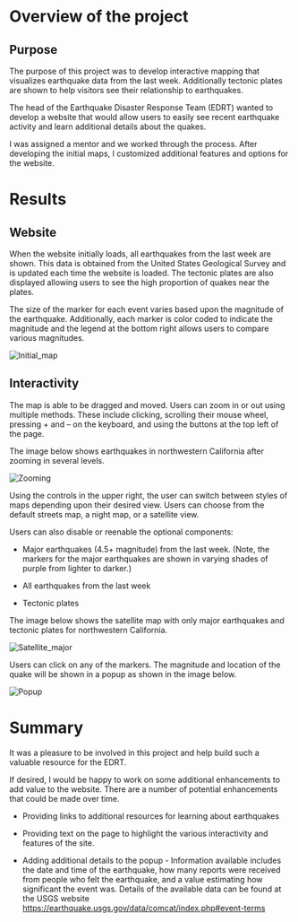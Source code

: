 # Overview of the project 

## Purpose

The purpose of this project was to develop interactive mapping that visualizes earthquake data from the last week.  Additionally tectonic plates are shown to help visitors see their relationship to earthquakes.

The head of the Earthquake Disaster Response Team (EDRT) wanted to develop a website that would allow users to easily see recent earthquake activity and learn additional details about the quakes.

I was assigned a mentor and we worked through the process.  After developing the initial maps, I customized additional features and options for the website.

# Results

## Website

When the website initially loads, all earthquakes from the last week are shown.  This data is obtained from the United States Geological Survey and is updated each time the website is loaded.  The tectonic plates are also displayed allowing users to see the high proportion of quakes near the plates.  

The size of the marker for each event varies based upon the magnitude of the earthquake.  Additionally, each marker is color coded to indicate the magnitude and the legend at the bottom right allows users to compare various magnitudes.  


![Initial_map](https://user-images.githubusercontent.com/82730954/126830080-a7a49760-3e81-48b4-851b-8fe43574570e.PNG)


## Interactivity

The map is able to be dragged and moved.  Users can zoom in or out using multiple methods.  These include clicking, scrolling their mouse wheel, pressing + and – on the keyboard, and using the buttons at the top left of the page.

The image below shows earthquakes in northwestern California after zooming in several levels.


![Zooming](https://user-images.githubusercontent.com/82730954/126830121-77dafc3e-a496-49c5-b76e-ce6b502f2c54.PNG)


Using the controls in the upper right, the user can switch between styles of maps depending upon their desired view. Users can choose from the default streets map, a night map, or a satellite view.

Users can also disable or reenable the optional components:

* Major earthquakes (4.5+ magnitude) from the last week.  (Note, the markers for the major earthquakes are shown in varying shades of purple from lighter to darker.)

* All earthquakes from the last week

* Tectonic plates

The image below shows the satellite map with only major earthquakes and tectonic plates for northwestern California.


![Satellite_major](https://user-images.githubusercontent.com/82730954/126830148-9025140b-7770-45eb-8a97-ed932c473957.png)


Users can click on any of the markers.  The magnitude and location of the quake will be shown in a popup as shown in the image below.  


![Popup](https://user-images.githubusercontent.com/82730954/126830163-179bc925-6103-42b4-b470-417b286d8b1b.png)


# Summary

It was a pleasure to be involved in this project and help build such a valuable resource for the EDRT.

If desired, I would be happy to work on some additional enhancements to add value to the website.  There are a number of potential enhancements that could be made over time.

* Providing links to additional resources for learning about earthquakes

* Providing text on the page to highlight the various interactivity and features of the site.

* Adding additional details to the popup - Information available includes the date and time of the earthquake, how many reports were received from people who felt the earthquake, and a value estimating how significant the event was.  Details of the available data can be found at the USGS website https://earthquake.usgs.gov/data/comcat/index.php#event-terms 
